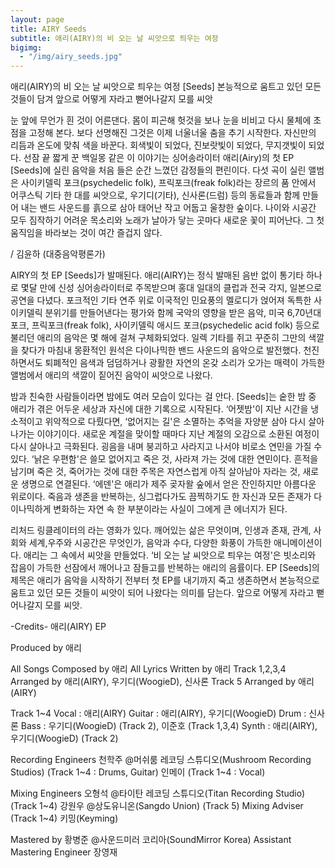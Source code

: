 ```yaml
---
layout: page
title: AIRY Seeds
subtitle: 애리(AIRY)의 비 오는 날 씨앗으로 틔우는 여정
bigimg: 
  - "/img/airy_seeds.jpg" 
---
```


애리(AIRY)의 비 오는 날 씨앗으로 틔우는 여정 [Seeds]
본능적으로 움트고 있던 모든 것들이 담겨 앞으로 어떻게 자라고 뻗어나갈지 모를 씨앗

눈 앞에 무언가 흰 것이 어른댄다. 몸이 피곤해 헛것을 보나 눈을 비비고 다시 물체에 초점을 고정해 본다. 보다 선명해진 그것은 이제 너울너울 춤을 추기 시작한다. 자신만의 리듬과 온도에 맞춰 색을 바꾼다. 회색빛이 되었다, 진보랏빛이 되었다, 무지갯빛이 되었다. 선잠 끝 짧게 꾼 백일몽 같은 이 이야기는 싱어송라이터 애리(Airy)의 첫 EP [Seeds]에 실린 음악을 처음 들은 순간 느꼈던 감정들의 편린이다. 다섯 곡이 실린 앨범은 사이키델릭 포크(psychedelic folk), 프릭포크(freak folk)라는 장르의 품 안에서 어쿠스틱 기타 한 대를 씨앗으로, 우기디(기타), 신사론(드럼) 등의 동료들과 함께 만들어 내는 밴드 사운드를 흙으로 삼아 태어난 작고 어둡고 울창한 숲이다. 나이와 시공간 모두 짐작하기 어려운 목소리와 노래가 날아가 닿는 곳마다 새로운 꽃이 피어난다. 그 첫 움직임을 바라보는 것이 여간 즐겁지 않다.

/ 김윤하 (대중음악평론가)

AIRY의 첫 EP [Seeds]가 발매된다.
애리(AIRY)는 정식 발매된 음반 없이 통기타 하나로 몇달 만에 신성 싱어송라이터로 주목받으며 홍대 일대의 클럽과 전국 각지, 일본으로 공연을 다녔다. 포크적인 기타 연주 위로 이국적인 민요풍의 멜로디가 얹어져 독특한 사이키델릭 분위기를 만들어낸다는 평가와 함께 국악의 영향을 받은 음악, 미국 6,70년대 포크, 프릭포크(freak folk), 사이키델릭 애시드 포크(psychedelic acid folk) 등으로 불리던 애리의 음악은 몇 해에 걸쳐 구체화되었다. 일렉 기타를 쥐고 꾸준히 그만의 색깔을 찾다가 마침내 몽환적인 원석은 다이나믹한 밴드 사운드의 음악으로 발전했다. 천진하면서도 퇴폐적인 음색과 덤덤하거나 광활한 자연의 온갖 소리가 오가는 매력이 가득한 앨범에서 애리의 색깔이 짙어진 음악이 씨앗으로 나왔다.

밤과 친숙한 사람들이라면 밤에도 여러 모습이 있다는 걸 안다. [Seeds]는 숱한 밤 중 애리가 겪은 어두운 세상과 자신에 대한 기록으로 시작된다. ‘어젯밤'이 지난 시간을 냉소적이고 위악적으로 다뤘다면, ‘없어지는 길'은 소멸하는 추억을 자양분 삼아 다시 살아나가는 이야기이다. 새로운 계절을 맞이할 때마다 지난 계절의 오감으로 소환된 여정이 다시 살아나고 극화된다. 굉음을 내며 붕괴하고 사라지고 나서야 비로소 연민을 가질 수 있다. ‘낡은 우편함'은 쓸모 없어지고 죽은 것, 사라져 가는 것에 대한 연민이다. 흔적을 남기며 죽은 것, 죽어가는 것에 대한 주목은 자연스럽게 아직 살아남아 자라는 것, 새로운 생명으로 연결된다. ‘에덴'은 애리가 제주 곶자왈 숲에서 얻은 잔인하지만 아름다운 위로이다. 죽음과 생존을 반복하는, 싱그럽다가도 끔찍하기도 한 자신과 모든 존재가 다이나믹하게 변화하는 자연 속 한 부분이라는 사실이 그에게 큰 에너지가 된다.

리처드 링클레이터의 <Waking Life>라는 영화가 있다. 깨어있는 삶은 무엇이며, 인생과 존재, 관계, 사회와 세계,우주와 시공간은 무엇인가, 음악과 수다, 다양한 화풍이 가득한 애니메이션이다. 애리는 그 속에서 씨앗을 만들었다. ‘비 오는 날 씨앗으로 틔우는 여정'은 빗소리와 잡음이 가득한 선잠에서 깨어나고 잠들고를 반복하는 애리의 음률이다.
EP [Seeds]의 제목은 애리가 음악을 시작하기 전부터 첫 EP를 내기까지 죽고 생존하면서 본능적으로 움트고 있던 모든 것들이 씨앗이 되어 나왔다는 의미를 담는다. 앞으로 어떻게 자라고 뻗어나갈지 모를 씨앗.

-Credits-
애리(AIRY) EP <Seeds>

Produced by 애리

All Songs Composed by 애리
All Lyrics Written by 애리
Track 1,2,3,4 Arranged by 애리(AIRY), 우기디(WoogieD), 신사론
Track 5 Arranged by 애리(AIRY)

Track 1~4
Vocal : 애리(AIRY)
Guitar : 애리(AIRY), 우기디(WoogieD)
Drum : 신사론
Bass : 우기디(WoogieD) (Track 2), 이준호 (Track 1,3,4)
Synth : 애리(AIRY), 우기디(WoogieD) (Track 2)

Recording Engineers
천학주 @머쉬룸 레코딩 스튜디오(Mushroom Recording Studios) (Track 1~4 : Drums, Guitar)
인메이 (Track 1~4 : Vocal)

Mixing Engineers
오형석 @타이탄 레코딩 스튜디오(Titan Recording Studio) (Track 1~4)
강원우 @상도유니온(Sangdo Union) (Track 5)
Mixing Adviser (Track 1~4) 키밍(Keyming)

Mastered by 황병준 @사운드미러 코리아(SoundMirror Korea)
Assistant Mastering Engineer 장영재

